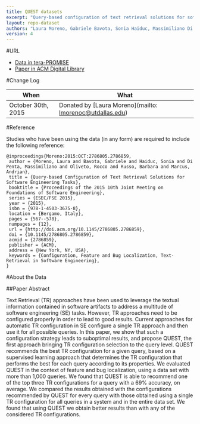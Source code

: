 ```yaml
---
title: QUEST datasets
excerpt: "Query-based configuration of text retrieval solutions for software engineering tasks"
layout: repo-dataset
authors: "Laura Moreno, Gabriele Bavota, Sonia Haiduc, Massimiliano Di Penta, Rocco Oliveto, Barbara Russo, Andrian Marcus"
version: 4
---
```


#URL

* [Data in tera-PROMISE](https://terapromise.csc.ncsu.edu:8443/!/#repo/view/head/search-based-se/quest)
* [Paper in ACM Digital Library](http://dl.acm.org/citation.cfm?id=2786859)

#Change Log

When | What
---- | ----
October 30th, 2015 | Donated by [Laura Moreno](mailto: lmorenoc@utdallas.edu)

#Reference

Studies who have been using the data (in any form) are required to include the following reference:

```
@inproceedings{Moreno:2015:QCT:2786805.2786859,
 author = {Moreno, Laura and Bavota, Gabriele and Haiduc, Sonia and Di Penta, Massimiliano and Oliveto, Rocco and Russo, Barbara and Marcus, Andrian},
 title = {Query-based Configuration of Text Retrieval Solutions for Software Engineering Tasks},
 booktitle = {Proceedings of the 2015 10th Joint Meeting on Foundations of Software Engineering},
 series = {ESEC/FSE 2015},
 year = {2015},
 isbn = {978-1-4503-3675-8},
 location = {Bergamo, Italy},
 pages = {567--578},
 numpages = {12},
 url = {http://doi.acm.org/10.1145/2786805.2786859},
 doi = {10.1145/2786805.2786859},
 acmid = {2786859},
 publisher = {ACM},
 address = {New York, NY, USA},
 keywords = {Configuration, Feature and Bug Localization, Text-Retrieval in Software Engineering},
}
```

#About the Data

##Paper Abstract

Text Retrieval (TR) approaches have been used to leverage the textual information contained in software artifacts to address a multitude of software engineering (SE) tasks. However, TR approaches need to be configured properly in order to lead to good results. Current approaches for automatic TR configuration in SE configure a single TR approach and then use it for all possible queries. In this paper, we show that such a configuration strategy leads to suboptimal results, and propose QUEST, the first approach bringing TR configuration selection to the query level. QUEST recommends the best TR configuration for a given query, based on a supervised learning approach that determines the TR configuration that performs the best for each query according to its properties. We evaluated QUEST in the context of feature and bug localization, using a data set with more than 1,000 queries. We found that QUEST is able to recommend one of the top three TR configurations for a query with a 69% accuracy, on average. We compared the results obtained with the configurations recommended by QUEST for every query with those obtained using a single TR configuration for all queries in a system and in the entire data set. We found that using QUEST we obtain better results than with any of the considered TR configurations.
